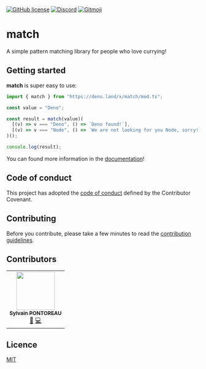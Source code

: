 [![GitHub license](https://img.shields.io/github/license/behaviorland/match?style=flat-square)](LICENSE)
[![Discord](https://img.shields.io/discord/820714341409095710?style=flat-square)](https://discord.gg/pqkZHKWMbU)
[![Gitmoji](https://img.shields.io/badge/gitmoji-%20😜%20😍-FFDD67.svg?style=flat-square)](https://gitmoji.dev)

# match

A simple pattern matching library for people who love currying!

## Getting started

**match** is super easy to use:

```typescript
import { match } from "https://deno.land/x/match/mod.ts";

const value = "Deno";

const result = match(value)(
  [(v) => v === "Deno", () => `Deno found!`],
  [(v) => v === "Node", () => `We are not looking for you Node, sorry!`],
)();

console.log(result);
```

You can found more information in the
[documentation](https://github.com/behaviorland/match/wiki/Documentation)!

## Code of conduct

This project has adopted the [code of conduct](CODE_OF_CONDUCT.md) defined by
the Contributor Covenant.

## Contributing

Before you contribute, please take a few minutes to read the
[contribution guidelines](https://github.com/behaviorland/match/wiki/Contribution-guidelines).

## Contributors

<!-- ALL-CONTRIBUTORS-LIST:START - Do not remove or modify this section -->
<!-- prettier-ignore-start -->
<!-- markdownlint-disable -->
<table>
  <tr>
    <td align="center"><a href="http://sylvain.pontoreau.com"><img src="https://avatars.githubusercontent.com/u/3357643?v=4?s=100" width="100px;" alt=""/><br /><sub><b>Sylvain PONTOREAU</b></sub></a><br /><a href="https://github.com/the-hipster-committers/denohavior/commits?author=spontoreau" title="Documentation">📖</a> <a href="https://github.com/the-hipster-committers/denohavior/commits?author=spontoreau" title="Code">💻</a></td>
  </tr>
</table>

<!-- markdownlint-restore -->
<!-- prettier-ignore-end -->

<!-- ALL-CONTRIBUTORS-LIST:END -->

## Licence

[MIT](LICENSE)
